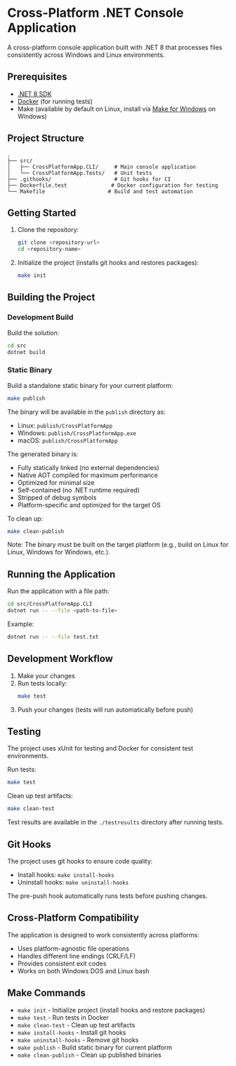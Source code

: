 # Cross-Platform .NET Console Application

A cross-platform console application built with .NET 8 that processes files consistently across Windows and Linux environments.

## Prerequisites

- [.NET 8 SDK](https://dotnet.microsoft.com/download/dotnet/8.0)
- [Docker](https://www.docker.com/get-started) (for running tests)
- Make (available by default on Linux, install via [Make for Windows](https://gnuwin32.sourceforge.net/packages/make.htm) on Windows)

## Project Structure

```
.
├── src/
│   ├── CrossPlatformApp.CLI/     # Main console application
│   └── CrossPlatformApp.Tests/   # Unit tests
├── .githooks/                    # Git hooks for CI
├── Dockerfile.test              # Docker configuration for testing
└── Makefile                    # Build and test automation
```

## Getting Started

1. Clone the repository:
   ```bash
   git clone <repository-url>
   cd <repository-name>
   ```

2. Initialize the project (installs git hooks and restores packages):
   ```bash
   make init
   ```

## Building the Project

### Development Build

Build the solution:
```bash
cd src
dotnet build
```

### Static Binary

Build a standalone static binary for your current platform:

```bash
make publish
```

The binary will be available in the `publish` directory as:
- Linux: `publish/CrossPlatformApp`
- Windows: `publish/CrossPlatformApp.exe`
- macOS: `publish/CrossPlatformApp`

The generated binary is:
- Fully statically linked (no external dependencies)
- Native AOT compiled for maximum performance
- Optimized for minimal size
- Self-contained (no .NET runtime required)
- Stripped of debug symbols
- Platform-specific and optimized for the target OS

To clean up:
```bash
make clean-publish
```

Note: The binary must be built on the target platform (e.g., build on Linux for Linux, Windows for Windows, etc.).

## Running the Application

Run the application with a file path:
```bash
cd src/CrossPlatformApp.CLI
dotnet run -- --file <path-to-file>
```

Example:
```bash
dotnet run -- --file test.txt
```

## Development Workflow

1. Make your changes
2. Run tests locally:
   ```bash
   make test
   ```
3. Push your changes (tests will run automatically before push)

## Testing

The project uses xUnit for testing and Docker for consistent test environments.

Run tests:
```bash
make test
```

Clean up test artifacts:
```bash
make clean-test
```

Test results are available in the `./testresults` directory after running tests.

## Git Hooks

The project uses git hooks to ensure code quality:

- Install hooks: `make install-hooks`
- Uninstall hooks: `make uninstall-hooks`

The pre-push hook automatically runs tests before pushing changes.

## Cross-Platform Compatibility

The application is designed to work consistently across platforms:
- Uses platform-agnostic file operations
- Handles different line endings (CRLF/LF)
- Provides consistent exit codes
- Works on both Windows DOS and Linux bash

## Make Commands

- `make init` - Initialize project (install hooks and restore packages)
- `make test` - Run tests in Docker
- `make clean-test` - Clean up test artifacts
- `make install-hooks` - Install git hooks
- `make uninstall-hooks` - Remove git hooks
- `make publish` - Build static binary for current platform
- `make clean-publish` - Clean up published binaries
